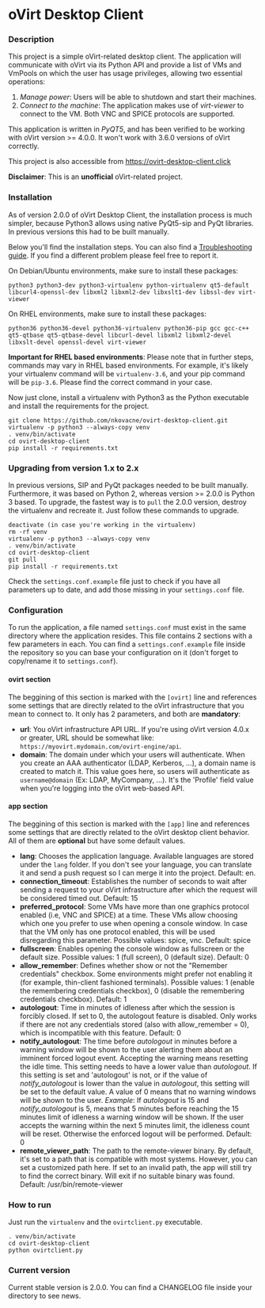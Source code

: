 # oVirt Desktop Client

### Description

This project is a simple oVirt-related desktop client. The application will communicate with oVirt via its Python API and provide a list of VMs and VmPools on which the user has usage privileges, allowing two essential operations:

 1. _Manage power_: Users will be able to shutdown and start their machines.
 2. _Connect to the machine_: The application makes use of _virt-viewer_ to connect to the VM. Both VNC and SPICE protocols are supported.

This application is written in *PyQT5*, and has been verified to be working with oVirt version >= 4.0.0. It won't work with 3.6.0 versions of oVirt correctly.

This project is also accessible from https://ovirt-desktop-client.click

**Disclaimer**: This is an **unofficial** oVirt-related project. 

### Installation

As of version 2.0.0 of oVirt Desktop Client, the installation process is much simpler, because Python3 allows using native PyQt5-sip and PyQt libraries. In previous versions this had to be built manually.

Below you'll find the installation steps. You can also find a [Troubleshooting guide](https://github.com/nkovacne/ovirt-desktop-client/wiki/Install-process). If you find a different problem please feel free to report it.

On Debian/Ubuntu environments, make sure to install these packages: 
```
python3 python3-dev python3-virtualenv python-virtualenv qt5-default libcurl4-openssl-dev libxml2 libxml2-dev libxslt1-dev libssl-dev virt-viewer
```

On RHEL environments, make sure to install these packages:
```
python36 python36-devel python36-virtualenv python36-pip gcc gcc-c++ qt5-qtbase qt5-qtbase-devel libcurl-devel libxml2 libxml2-devel libxslt-devel openssl-devel virt-viewer
```

**Important for RHEL based environments**: Please note that in further steps, commands may vary in RHEL based environments. For example, it's likely your virtualenv command will be `virtualenv-3.6`, and your pip command will be `pip-3.6`. Please find the correct command in your case.

Now just clone, install a virtualenv with Python3 as the Python executable and install the requirements for the project.

```
git clone https://github.com/nkovacne/ovirt-desktop-client.git
virtualenv -p python3 --always-copy venv
. venv/bin/activate
cd ovirt-desktop-client
pip install -r requirements.txt
```

### Upgrading from version 1.x to 2.x

In previous versions, SIP and PyQt packages needed to be built manually. Furthermore, it was based on Python 2, whereas version >= 2.0.0 is Python 3 based. To upgrade, the fastest way is to `pull` the 2.0.0 version, destroy the virtualenv and recreate it. Just follow these commands to upgrade.

```
deactivate (in case you're working in the virtualenv)
rm -rf venv
virtualenv -p python3 --always-copy venv
. venv/bin/activate
cd ovirt-desktop-client
git pull
pip install -r requirements.txt
```

Check the `settings.conf.example` file just to check if you have all parameters up to date, and add those missing in your `settings.conf` file.

### Configuration

To run the application, a file named `settings.conf` must exist in the same directory where the application resides. This file contains 2 sections with a few parameters in each. You can find a `settings.conf.example` file inside the repository so you can base your configuration on it (don't forget to copy/rename it to `settings.conf`).

#### ovirt section

The beggining of this section is marked with the `[ovirt]` line and references some settings that are directly related to the oVirt infrastructure that you mean to connect to. It only has 2 parameters, and both are **mandatory**:

 * **url**: You oVirt infrastructure API URL. If you're using oVirt version 4.0.x or greater, URL should be somewhat like: `https://myovirt.mydomain.com/ovirt-engine/api`.
 * **domain**: The domain under which your users will authenticate. When you create an AAA authenticator (LDAP, Kerberos, ...), a domain name is created to match it. This value goes here, so users will authenticate as `username@domain` (Ex: LDAP, MyCompany, ...). It's the 'Profile' field value when you're logging into the oVirt web-based API.
 
#### app section

The beggining of this section is marked with the `[app]` line and references some settings that are directly related to the oVirt desktop client behavior. All of them are **optional** but have some default values.

* **lang**: Chooses the application language. Available languages are stored under the `lang` folder. If you don't see your language, you can translate it and send a push request so I can merge it into the project. Default: en.
* **connection_timeout**: Establishes the number of seconds to wait after sending a request to your oVirt infrastructure after which the request will be considered timed out. Default: 15
* **preferred_protocol**: Some VMs have more than one graphics protocol enabled (i.e, VNC and SPICE) at a time. These VMs allow choosing which one you prefer to use when opening a console window. In case that the VM only has one protocol enabled, this will be used disregarding this parameter. Possible values: spice, vnc. Default: spice
* **fullscreen**: Enables opening the console window as fullscreen or the default size. Possible values: 1 (full screen), 0 (default size). Default: 0
* **allow_remember**: Defines whether show or not the "Remember credentials" checkbox. Some environments might prefer not enabling it (for example, thin-client fashioned terminals). Possible values: 1 (enable the remembering credentials checkbox), 0 (disable the remembering credentials checkbox). Default: 1
* **autologout**: Time in minutes of idleness after which the session is forcibly closed. If set to 0, the autologout feature is disabled. Only works if there are not any credentials stored (also with allow_remember = 0), which is incompatible with this feature. Default: 0
* **notify_autologout**: The time before *autologout* in minutes before a warning window will be shown to the user alerting them about an imminent forced logout event. Accepting the warning means resetting the idle time. This setting needs to have a lower value than *autologout*. If this setting is set and 'autologout' is not, or if the value of *notify_autologout* is lower than the value in *autologout*, this setting will be set to the default value. A value of 0 means that no warning windows will be shown to the user. _Example_: If *autologout* is 15 and *notify_autologout* is 5, means that 5 minutes before reaching the 15 minutes limit of idleness a warning window will be shown. If the user accepts the warning within the next 5 minutes limit, the idleness count will be reset. Otherwise the enforced logout will be performed. Default: 0
* **remote_viewer_path**: The path to the remote-viewer binary. By default, it's set to a path that is compatible with most systems. However, you can set a customized path here. If set to an invalid path, the app will still try to find the correct binary. Will exit if no suitable binary was found. Default: /usr/bin/remote-viewer

### How to run

Just run the `virtualenv` and the `ovirtclient.py` executable.

```
. venv/bin/activate
cd ovirt-desktop-client
python ovirtclient.py
```

### Current version

Current stable version is 2.0.0. You can find a CHANGELOG file inside your directory to see news.
